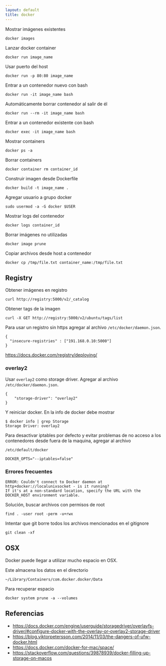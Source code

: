 ```yaml
---
layout: default
title: docker
---
```

Mostrar imágenes existentes

    docker images

Lanzar docker container

    docker run image_name

Usar puerto del host

    docker run -p 80:80 image_name

Entrar a un contenedor nuevo con bash

    docker run -it image_name bash

Automáticamente borrar contenedor al salir de él

    docker run --rm -it image_name bash

Entrar a un contenedor existente con bash

    docker exec -it image_name bash

Mostrar containers

    docker ps -a

Borrar containers

    docker container rm container_id

Construir imagen desde Dockerfile

    docker build -t image_name .

Agregar usuario a grupo docker

    sudo usermod -a -G docker $USER

Mostrar logs del contenedor

    docker logs container_id

Borrar imágenes no utilizadas

    docker image prune

Copiar archivos desde host a contenedor

    docker cp /tmp/file.txt container_name:/tmp/file.txt

## Registry

Obtener imágenes en registro

    curl http://registry:5000/v2/_catalog

Obtener tags de la imagen

    curl -X GET http://registry:5000/v2/ubuntu/tags/list

Para usar un registro sin https agregar al archivo `/etc/docker/daemon.json`.

    {
      "insecure-registries" : ["191.168.0.10:5000"]
    }

https://docs.docker.com/registry/deploying/

### overlay2

Usar `overlay2` como storage driver. Agregar al archivo `/etc/docker/daemon.json`.

    {
        "storage-driver": "overlay2"
    }

Y reiniciar docker. En la info de docker debe mostrar

    $ docker info | grep Storage
    Storage Driver: overlay2


Para desactivar iptables por defecto y evitar problemas de no acceso a los contenedores desde fuera de la maquina, agregar al archivo

    /etc/default/docker

    DOCKER_OPTS="--iptables=false"

### Errores frecuentes

	ERROR: Couldn't connect to Docker daemon at http+docker://localunixsocket - is it running?
	If it's at a non-standard location, specify the URL with the DOCKER_HOST environment variable.

Solución, buscar archivos con permisos de root

	find . -user root -perm -u+rwx

Intentar que git borre todos los archivos mencionados en el gitignore

	git clean -xf

## OSX

Docker puede llegar a utilizar mucho espacio en OSX.

Este almacena los datos en el directorio

    ~/Library/Containers/com.docker.docker/Data

Para recuperar espacio

    docker system prune -a --volumes

## Referencias

* https://docs.docker.com/engine/userguide/storagedriver/overlayfs-driver/#configure-docker-with-the-overlay-or-overlay2-storage-driver
* https://blog.viktorpetersson.com/2014/11/03/the-dangers-of-ufw-docker.html
* https://docs.docker.com/docker-for-mac/space/
* https://stackoverflow.com/questions/39878939/docker-filling-up-storage-on-macos
